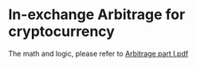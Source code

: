 # In-exchange Arbitrage for cryptocurrency
The math and logic, please refer to [Arbitrage part I.pdf](./TriArbitrage/Arbitrage-part-I.pdf)


